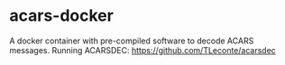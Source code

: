 # acars-docker

A docker container with pre-compiled software to decode ACARS messages.
Running ACARSDEC: https://github.com/TLeconte/acarsdec
